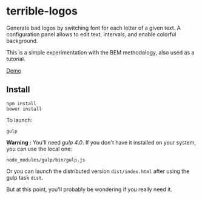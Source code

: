 # terrible-logos

Generate bad logos by switching font for each letter of a given text. A configuration panel allows to edit text, intervals, and enable colorful background.

This is a simple experimentation with the BEM methodology, also used as a tutorial.

[Demo](http://clementrivaille.github.io/terrible-logos/#/)

## Install

```
npm install
bower install
```

To launch:
```
gulp
```

**Warning :** You'll need *gulp 4.0*. If you don't have it installed on your system, you can use the local one:
```
node_modules/gulp/bin/gulp.js
```

Or you can launch the distributed version `dist/index.html` after using the gulp task `dist`.

But at this point, you'll probably be wondering if you really need it.
